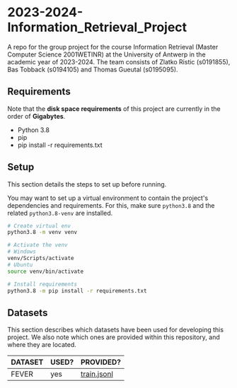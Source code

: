 # 2023-2024-Information_Retrieval_Project

A repo for the group project for the course Information Retrieval (Master Computer Science 2001WETINR) at the University of Antwerp in the academic year of 2023-2024. The team consists of Zlatko Ristic (s0191855), Bas Tobback (s0194105) and Thomas Gueutal (s0195095).

## Requirements

Note that the **disk space requirements** of this project are currently in the order of **Gigabytes**.

- Python 3.8
- pip
- pip install -r requirements.txt

## Setup

This section details the steps to set up before running.

You may want to set up a virtual environment to contain the project's dependencies and requirements. For this, make sure `python3.8` and the related `python3.8-venv` are installed.

```sh
# Create virtual env
python3.8 -m venv venv

# Activate the venv
# Windows
venv/Scripts/activate
# Ubuntu
source venv/bin/activate

# Install requirements
python3.8 -m pip install -r requirements.txt
```

## Datasets

This section describes which datasets have been used for developing this project. We also note which ones are provided within this repository, and where they are located.

DATASET | USED? | PROVIDED?
-|-|-
FEVER | yes | [train.jsonl](/input/train.jsonl)